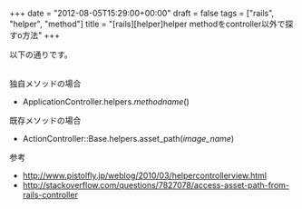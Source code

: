 +++
date = "2012-08-05T15:29:00+00:00"
draft = false
tags = ["rails", "helper", "method"]
title = "[rails][helper]helper methodをcontroller以外で探すo方法"
+++
<p>以下の通りです。</p>&#13;
<p><br />独自メソッドの場合</p>&#13;
<ul><li>ApplicationController.helpers.<em>methodname</em>()</li>&#13;
</ul><p>既存メソッドの場合</p>&#13;
<ul><li>ActionController::Base.helpers.asset_path(<em>image_name</em>)</li>&#13;
</ul><p>参考</p>&#13;
<ul><li><a href="http://www.pistolfly.jp/weblog/2010/03/helpercontrollerview.html">http://www.pistolfly.jp/weblog/2010/03/helpercontrollerview.html</a> </li>&#13;
<li><a href="http://stackoverflow.com/questions/7827078/access-asset-path-from-rails-controller">http://stackoverflow.com/questions/7827078/access-asset-path-from-rails-controller</a></li>&#13;
</ul>